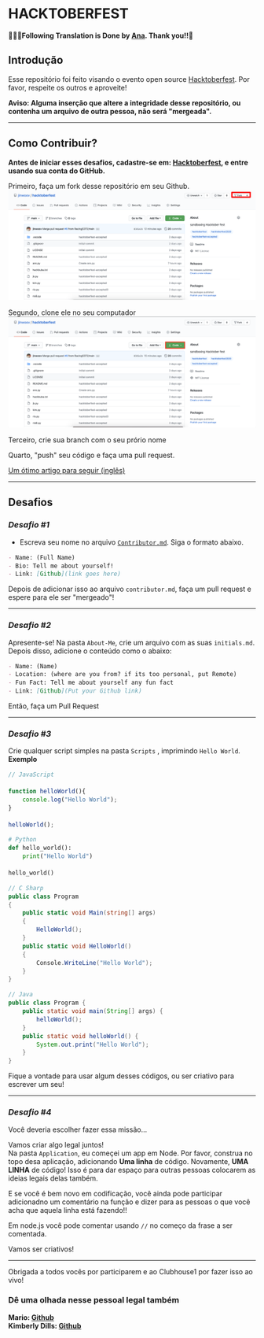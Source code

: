 # HACKTOBERFEST

**👏👏👏Following Translation is Done by [Ana](https://github.com/Mackyw). Thank you!!👻**

## Introdução 
Esse repositório foi feito visando o evento open source [Hacktoberfest](https://hacktoberfest.digitalocean.com/). Por favor, respeite os outros e aproveite!

**Aviso: Alguma inserção que altere a integridade desse repositório, ou contenha um arquivo de outra pessoa, não será "mergeada".**

---
## Como Contribuir?

**Antes de iniciar esses desafios, cadastre-se em: [Hacktoberfest](https://hacktoberfest.digitalocean.com/), e entre usando sua conta do GitHub.**

Primeiro, faça um fork desse repositório em seu Github.
![Forking](./assets/how-to-fork.png)

Segundo, clone ele no seu computador
![Cloning](./assets/how-to-clone.png)

Terceiro, crie sua branch com o seu prório nome

Quarto, "push" seu código e faça uma pull request.

[Um ótimo artigo para seguir (inglês)](https://medium.com/@mvthanoshan9/how-to-make-your-first-pull-request-on-github-9aefca5cc837)

---

## Desafios

### *Desafio #1*
- Escreva seu nome no arquivo [`Contributor.md`](./Contributor.md). Siga o formato abaixo. 

```md
- Name: (Full Name)
- Bio: Tell me about yourself!
- Link: [Github](link goes here)
```

Depois de adicionar isso ao arquivo `contributor.md`, faça um pull request e espere para ele ser "mergeado"!

---

### *Desafio #2*

Apresente-se! Na pasta `About-Me`, crie um arquivo com as suas `initials.md`. Depois disso, adicione o conteúdo como o abaixo:

```md
- Name: (Name)
- Location: (where are you from? if its too personal, put Remote)
- Fun Fact: Tell me about yourself any fun fact
- Link: [Github](Put your Github link)
```

Então, faça um Pull Request


---
### *Desafio #3*

Crie qualquer script simples na pasta `Scripts` , imprimindo `Hello World`.
**Exemplo**

```js
// JavaScript

function helloWorld(){
    console.log("Hello World");
}

helloWorld();
```

```py
# Python
def hello_world():
    print("Hello World")

hello_world()
```

```cs
// C Sharp
public class Program
{
    public static void Main(string[] args)
    {
        HelloWorld();
    }
    public static void HelloWorld()
    {
        Console.WriteLine("Hello World");
    }
}
```

```Java
// Java
public class Program {
    public static void main(String[] args) {
        helloWorld();
    }
    public static void helloWorld() {
        System.out.print("Hello World");
    }
}
```

Fique a vontade para usar algum desses códigos, ou ser criativo para escrever um seu!

---

### *Desafio #4*

Você deveria escolher fazer essa missão... 

Vamos criar algo legal juntos!  
Na pasta `Application`, eu começei um app em Node. Por favor, construa no topo desa aplicação, adicionando **Uma linha**  de código. Novamente, **UMA LINHA** de código! Isso é para dar espaço para outras pessoas colocarem as ideias legais delas também.

E se você é bem novo em codificação, você ainda pode participar adicionadno um comentário na função e dizer para as pessoas o que você acha que aquela linha está fazendo!! 

Em node.js você pode comentar usando `//` no começo da frase a ser comentada. 

Vamos ser criativos!

---
Obrigada a todos vocês por participarem e ao Clubhouse1 por fazer isso ao vivo!

### Dê uma olhada nesse pessoal legal também  
**Mario: [Github](https://github.com/marioepugh)**  
**Kimberly Dills: [Github](https://github.com/kddills)**  